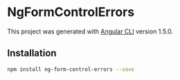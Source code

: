# NgFormControlErrors

This project was generated with [Angular CLI](https://github.com/angular/angular-cli) version 1.5.0.

## Installation

```bash
npm install ng-form-control-errors --save
```
